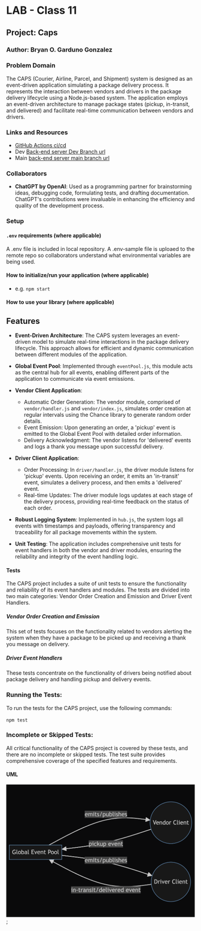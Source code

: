 # LAB - Class 11

## Project: Caps

### Author: Bryan O. Garduno Gonzalez


### Problem Domain

The CAPS (Courier, Airline, Parcel, and Shipment) system is designed as an event-driven application simulating a package delivery process. It represents the interaction between vendors and drivers in the package delivery lifecycle using a Node.js-based system. The application employs an event-driven architecture to manage package states (pickup, in-transit, and delivered) and facilitate real-time communication between vendors and drivers.

### Links and Resources

- [GitHub Actions ci/cd]() 
- Dev [Back-end server Dev Branch url]()
- Main [back-end server main branch url]()


### Collaborators



- **ChatGPT by OpenAI**: Used as a programming partner for brainstorming ideas, debugging code, formulating tests, and drafting documentation. ChatGPT's contributions were invaluable in enhancing the efficiency and quality of the development process.


### Setup

#### `.env` requirements (where applicable)


A .env file is included in local repository. A .env-sample file is uploaed to the remote repo so collaborators understand what environmental variables are being used. 

#### How to initialize/run your application (where applicable)

- e.g. `npm start`

#### How to use your library (where applicable)

## Features

- **Event-Driven Architecture**: The CAPS system leverages an event-driven model to simulate real-time interactions in the package delivery lifecycle. This approach allows for efficient and dynamic communication between different modules of the application.

- **Global Event Pool**: Implemented through `eventPool.js`, this module acts as the central hub for all events, enabling different parts of the application to communicate via event emissions.

- **Vendor Client Application**: 
  - Automatic Order Generation: The vendor module, comprised of `vendor/handler.js` and `vendor/index.js`, simulates order creation at regular intervals using the Chance library to generate random order details.
  - Event Emission: Upon generating an order, a 'pickup' event is emitted to the Global Event Pool with detailed order information.
  - Delivery Acknowledgment: The vendor listens for 'delivered' events and logs a thank you message upon successful delivery.

- **Driver Client Application**: 
  - Order Processing: In `driver/handler.js`, the driver module listens for 'pickup' events. Upon receiving an order, it emits an 'in-transit' event, simulates a delivery process, and then emits a 'delivered' event.
  - Real-time Updates: The driver module logs updates at each stage of the delivery process, providing real-time feedback on the status of each order.

- **Robust Logging System**: Implemented in `hub.js`, the system logs all events with timestamps and payloads, offering transparency and traceability for all package movements within the system.

- **Unit Testing**: The application includes comprehensive unit tests for event handlers in both the vendor and driver modules, ensuring the reliability and integrity of the event handling logic.





#### Tests

The CAPS project includes a suite of unit tests to ensure the functionality and reliability of its event handlers and modules. The tests are divided into two main categories: Vendor Order Creation and Emission and Driver Event Handlers.

##### Vendor Order Creation and Emission
This set of tests focuses on the functionality related to vendors alerting the system when they have a package to be picked up and receiving a thank you message on delivery.

##### Driver Event Handlers
These tests concentrate on the functionality of drivers being notified about package delivery and handling pickup and delivery events.

### Running the Tests:

To run the tests for the CAPS project, use the following commands:

`npm test`

### Incomplete or Skipped Tests:

All critical functionality of the CAPS project is covered by these tests, and there are no incomplete or skipped tests. The test suite provides comprehensive coverage of the specified features and requirements.


#### UML


![Caps](assets/capsUML.png);
